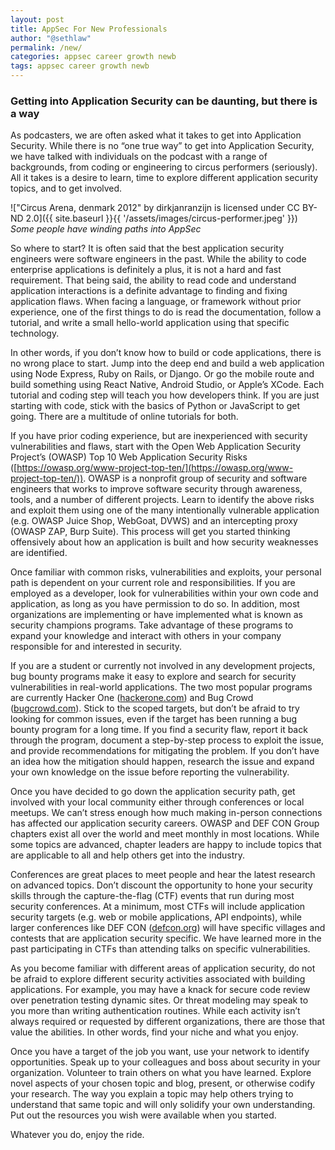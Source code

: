 ```yaml
---
layout: post
title: AppSec For New Professionals
author: "@sethlaw"
permalink: /new/
categories: appsec career growth newb
tags: appsec career growth newb
---
```

### Getting into Application Security can be daunting, but there is a way

As podcasters, we are often asked what it takes to get into Application Security. While there is no “one true way” to get into Application Security, we have talked with individuals on the podcast with a range of backgrounds, from coding or engineering to circus performers (seriously). All it takes is a desire to learn, time to explore different application security topics, and to get involved.

!["Circus Arena, denmark 2012" by dirkjanranzijn is licensed under CC BY-ND 2.0]({{ site.baseurl }}{{ '/assets/images/circus-performer.jpeg' }})
<br>*Some people have winding paths into AppSec*

So where to start? It is often said that the best application security engineers were software engineers in the past. While the ability to code enterprise applications is definitely a plus, it is not a hard and fast requirement. That being said, the ability to read code and understand application interactions is a definite advantage to finding and fixing application flaws. When facing a language, or framework without prior experience, one of the first things to do is read the documentation, follow a tutorial, and write a small hello-world application using that specific technology.

In other words, if you don’t know how to build or code applications, there is no wrong place to start. Jump into the deep end and build a web application using Node Express, Ruby on Rails, or Django. Or go the mobile route and build something using React Native, Android Studio, or Apple’s XCode. Each tutorial and coding step will teach you how developers think. If you are just starting with code, stick with the basics of Python or JavaScript to get going. There are a multitude of online tutorials for both.

If you have prior coding experience, but are inexperienced with security vulnerabilities and flaws, start with the Open Web Application Security Project’s (OWASP) Top 10 Web Application Security Risks ([https://owasp.org/www-project-top-ten/](https://owasp.org/www-project-top-ten/)). OWASP is a nonprofit group of security and software engineers that works to improve software security through awareness, tools, and a number of different projects. Learn to identify the above risks and exploit them using one of the many intentionally vulnerable application (e.g. OWASP Juice Shop, WebGoat, DVWS) and an intercepting proxy (OWASP ZAP, Burp Suite). This process will get you started thinking offensively about how an application is built and how security weaknesses are identified.

Once familiar with common risks, vulnerabilities and exploits, your personal path is dependent on your current role and responsibilities. If you are employed as a developer, look for vulnerabilities within your own code and application, as long as you have permission to do so. In addition, most organizations are implementing or have implemented what is known as security champions programs. Take advantage of these programs to expand your knowledge and interact with others in your company responsible for and interested in security.

If you are a student or currently not involved in any development projects, bug bounty programs make it easy to explore and search for security vulnerabilities in real-world applications. The two most popular programs are currently Hacker One ([hackerone.com](hackerone.com)) and Bug Crowd ([bugcrowd.com](bugcrowd.com)). Stick to the scoped targets, but don’t be afraid to try looking for common issues, even if the target has been running a bug bounty program for a long time. If you find a security flaw, report it back through the program, document a step-by-step process to exploit the issue, and provide recommendations for mitigating the problem. If you don’t have an idea how the mitigation should happen, research the issue and expand your own knowledge on the issue before reporting the vulnerability.

Once you have decided to go down the application security path, get involved with your local community either through conferences or local meetups. We can’t stress enough how much making in-person connections has affected our application security careers. OWASP and DEF CON Group chapters exist all over the world and meet monthly in most locations. While some topics are advanced, chapter leaders are happy to include topics that are applicable to all and help others get into the industry.

Conferences are great places to meet people and hear the latest research on advanced topics. Don’t discount the opportunity to hone your security skills through the capture-the-flag (CTF) events that run during most security conferences. At a minimum, most CTFs will include application security targets (e.g. web or mobile applications, API endpoints), while larger conferences like DEF CON ([defcon.org](defcon.org)) will have specific villages and contests that are application security specific. We have learned more in the past participating in CTFs than attending talks on specific vulnerabilities.

As you become familiar with different areas of application security, do not be afraid to explore different security activities associated with building applications. For example, you may have a knack for secure code review over penetration testing dynamic sites. Or threat modeling may speak to you more than writing authentication routines. While each activity isn’t always required or requested by different organizations, there are those that value the abilities. In other words, find your niche and what you enjoy.

Once you have a target of the job you want, use your network to identify opportunities. Speak up to your colleagues and boss about security in your organization. Volunteer to train others on what you have learned. Explore novel aspects of your chosen topic and blog, present, or otherwise codify your research. The way you explain a topic may help others trying to understand that same topic and will only solidify your own understanding. Put out the resources you wish were available when you started.

Whatever you do, enjoy the ride.
